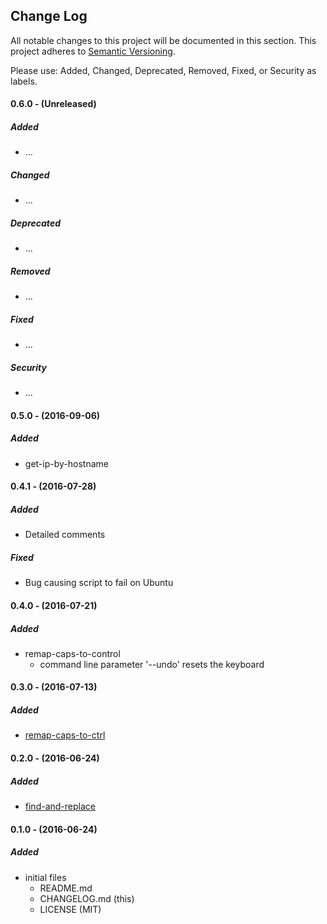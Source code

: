 ## Change Log

All notable changes to this project will be documented in this section. This
project adheres to [Semantic Versioning](http://semver.org/).

Please use: Added, Changed, Deprecated, Removed, Fixed, or Security as labels.
<br>

#### 0.6.0 - (Unreleased)
##### Added
* ...

##### Changed
* ...

##### Deprecated
* ...

##### Removed
* ...

##### Fixed
* ...

##### Security
* ...

#### 0.5.0 - (2016-09-06)
##### Added
* get-ip-by-hostname

#### 0.4.1 - (2016-07-28)
##### Added
* Detailed comments

##### Fixed
* Bug causing script to fail on Ubuntu

#### 0.4.0 - (2016-07-21)
##### Added
* remap-caps-to-control
  * command line parameter '--undo' resets the keyboard

#### 0.3.0 - (2016-07-13)
##### Added
* [remap-caps-to-ctrl](bin/remap-caps-to-ctrl)

#### 0.2.0 - (2016-06-24)
##### Added
* [find-and-replace](bin/find-and-replace)

#### 0.1.0 - (2016-06-24)
##### Added
* initial files
  * README.md
  * CHANGELOG.md (this)
  * LICENSE (MIT)


